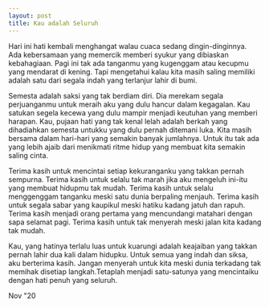 ```yaml
---
layout: post
title: Kau adalah Seluruh
---
```


Hari ini hati kembali menghangat walau cuaca sedang dingin-dinginnya.  Ada kebersamaan yang memercik memberi syukur yang dibiaskan kebahagiaan.  Pagi ini tak ada tanganmu yang kugenggam atau kecupmu yang mendarat di  kening. Tapi mengetahui kalau kita masih saling memiliki adalah satu  dari segala indah yang terlanjur lahir di bumi.

Semesta adalah saksi yang tak berdiam diri. Dia merekam segala perjuanganmu untuk meraih aku yang dulu hancur dalam kegagalan. Kau satukan segela kecewa yang dulu mampir menjadi keutuhan yang memberi harapan. Kau, pujaan hati yang tak kenal lelah adalah berkah yang dihadiahkan semesta untukku yang dulu pernah ditemani luka. Kita masih bersama dalam hari-hari yang semakin banyak jumlahnya. Untuk itu tak ada yang lebih ajaib dari menikmati ritme hidup yang membuat kita semakin saling cinta.

Terima kasih untuk mencintai setiap kekuranganku yang takkan pernah sempurna. Terima kasih untuk selalu tak marah jika aku mengeluh ini-itu yang membuat hidupmu tak mudah. Terima kasih untuk selalu menggenggam tanganku meski satu dunia berpaling menjauh. Terima kasih untuk segala sabar yang kaupikul meski hatiku kadang jatuh dan rapuh. Terima kasih menjadi orang pertama yang mencundangi matahari dengan sapa selamat pagi. Terima kasih untuk tak menyerah meski jalan kita kadang tak mudah. 

Kau, yang hatinya terlalu luas untuk kuarungi adalah keajaiban yang takkan pernah lahir dua kali dalam hidupku. Untuk semua yang indah dan siksa, aku berterima kasih. Jangan menyerah untuk kita meski dunia terkadang tak memihak disetiap langkah.Tetaplah menjadi satu-satunya yang mencintaiku dengan hati penuh yang seluruh.

Nov "20